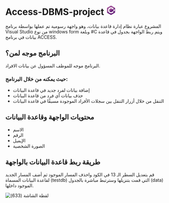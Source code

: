 # Access-DBMS-project <img src="https://raw.githubusercontent.com/devicons/devicon/master/icons/csharp/csharp-original.svg" alt="csharp" width="30" height="30"/>
المشروع عبارة نظام إدارة قاعدة بيانات، وهو واجهة رسومية تم عملها بواسطة برنامج Visual Studio من نوع windows form وبلغة #C ويتم ربط الواجهة بجدول في قاعدة بيانات في برنامج ACCESS.


## البرنامج موجه لمن؟
البرنامج موجه للموظف المسؤول عن بيانات الافراد.


### حيث يمكنه من خلال البرنامج:

* إضافة بيانات لفرد جديد في قاعدة البيانات
* حذف بيانات أي فرد من قاعدة البيانات
* التنقل من خلال أزرار التنقل بين سجلات الأفراد الموجودة مسبقًا في قاعدة البيانات


## محتويات الواجهة وقاعدة البيانات
* الاسم
* الرقم
* الإيميل
* الصورة الشخصية
  
 ## طريقة ربط قاعدة البيانات بالواجهة
 قم بتعديل السطر الـ 13 في الكود واحذف المسار الموجود ثم أضف المسار الجديد لقاعدة البيانات المسماة (testdb) التي قمت بتنزيلها وسترتبط مباشرة بالجدول (data) الموجود داخلها.
 
 ![‏‏لقطة الشاشة (633)](https://github.com/tumu0/Access-DBMS-project/assets/165114819/f000b4ac-74c5-4a1a-b6ba-e0faa17ebf82)
